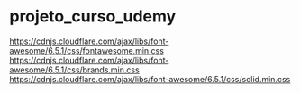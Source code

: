 # projeto_curso_udemy
https://cdnjs.cloudflare.com/ajax/libs/font-awesome/6.5.1/css/fontawesome.min.css
https://cdnjs.cloudflare.com/ajax/libs/font-awesome/6.5.1/css/brands.min.css
https://cdnjs.cloudflare.com/ajax/libs/font-awesome/6.5.1/css/solid.min.css